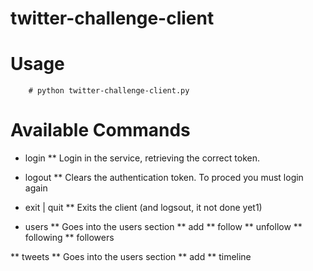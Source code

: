twitter-challenge-client
========================

# Usage

```
    # python twitter-challenge-client.py
```

# Available Commands

* login
** Login in the service, retrieving the correct token.
* logout
** Clears the authentication token. To proced you must login again
* exit | quit
** Exits the client (and logsout, it not done yet1)

* users
** Goes into the users section
** add <username> <name>
** follow <user> <user to follow>
** unfollow <user> <user to unfollow>
** following <user>
** followers <user>

** tweets
** Goes into the users section
** add <username> <contents>
** timeline <username>
